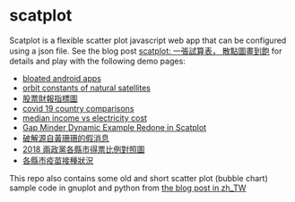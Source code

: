 # scatplot

Scatplot is a flexible scatter plot javascript web app
that can be configured using a json file.
See the blog post [scatplot: 一張試算表， 散點圖畫到飽](https://newtoypia.blogspot.com/2020/02/scatplot.html)
for details and play with the following demo pages:
- [bloated android apps](https://ckhung.github.io/scatplot/?c=aasize/aasize.json)
- [orbit constants of natural satellites](https://ckhung.github.io/scatplot/?c=satellites/config.json)
- [股票財報指標圖](https://ckhung.github.io/scatplot/?c=stock/greg.json)
- [covid 19 country comparisons](https://ckhung.github.io/scatplot/?c=covid/covid.json)
- [median income vs electricity cost](https://ckhung.github.io/scatplot/?c=inc-ec/inc-ec.json)
- [Gap Minder Dynamic Example Redone in Scatplot](https://ckhung.github.io/scatplot/?c=gapminder.json)
- [破解源自黃珊珊的假消息](https://ckhung0.blogspot.com/2021/06/mortality.html)
- [2018 兩政黨各縣市得票比例對照圖](https://ckhung.github.io/scatplot/?c=elec20/leg_at_large.json)
- [各縣市疫苗接種狀況](https://ckhung.github.io/scatplot/?c=vac/vaccine.json)

This repo also contains some old and short scatter plot (bubble chart) sample code in gnuplot and python from [the blog post in zh\_TW](https://newtoypia.blogspot.com/2018/09/scatter-plot-bubble-chart.html)
